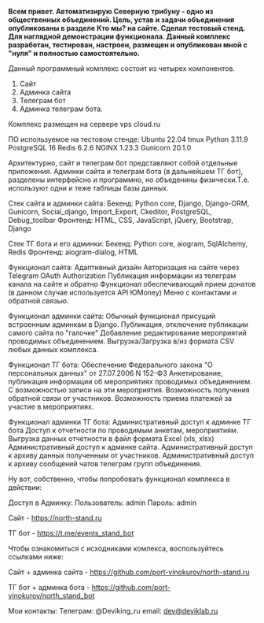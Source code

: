 <b>Всем привет. Автоматизирую Северную трибуну - одно из общественных объединений. Цель, устав и задачи объединения опубликованы в разделе Кто мы? на сайте. 
Сделал тестовый стенд. Для наглядной демонстрации функционала. Данный комплекс разработан, тестирован, настроен, размещен и опубликован мной с "нуля" и полностью самостоятельно.</b>

Данный программный комплекс состоит из четырех компонентов.
1) Сайт
2) Админка сайта
3) Телеграм бот
4) Админка телеграм бота.

Комплекс размещен на сервере vps cloud.ru

ПО используемое на тестовом стенде:
Ubuntu 22.04
tmux
Python 3.11.9
PostgreSQL 16
Redis 6.2.6
NGINX 1.23.3
Gunicorn 20.1.0

Архитектурно, сайт и телеграм бот представляют собой отдельные приложения.
Админки сайта и телеграм бота (в дальнейшем ТГ бот), разделены интерфейсно и программно, но объеденины физически.Т.е. используют одни и теже таблицы базы данных. 

Стек сайта и админки сайта:
Бекенд: Python core, Django, Django-ORM, Gunicorn, Social_django, Import_Export, Сkeditor, PostgreSQL, Debug_toolbar
Фронтенд: HTML, CSS, JavaScript, jQuery, Bootstrap, Django

Стек ТГ бота и его админки:
Бекенд: Python core, aiogram, SqlAlchemy, Redis 
Фронтенд: aiogram-dialog, HTML 

Функционал сайта:
Адаптивный дизайн
Авторизация на сайте через Telegram OAuth Authorization
Публикация информации из телеграм канала на сайте и обратно
Функционал обеспечивающий прием донатов (в данном случае используется API ЮMoney)
Меню с контактами и обратной связью.

Функционал админки сайта:
Обычный функционал присущий встроенным админкам в Django.
Публикация, отключение публикации самого сайта по "галочке"
Добавление редактирование мероприятий проводимых объединением.
Выгрузка/Загрузка в/из формата CSV любых данных комплекса. 

Функционал ТГ бота:
Обеспечение Федерального закона "О персональных данных" от 27.07.2006 N 152-ФЗ
Анкетирование, публикация информации об мероприятиях проводимых объединением. С возможностью записи на эти мероприятия.
Возможность получения обратной связи от участников.
Возможность приема платежей за участие в мероприятиях.

Функционал админки ТГ бота:
Административный доступ к админке ТГ бота
Доступ к отчетности по проводимым анкетам, мероприятиям.
Выгрузка данных отчетности в файл формата Excel (xls, xlsx)
Административный доступ к админке сайта.
Административный доступ к архиву данных полученным от участников.
Административный доступ к архиву сообщений чатов телеграм групп объединения. 

Ну вот, собственно, чтобы попробовать функционал комплекса в действии:

Доступ в Админку:
Пользователь: admin
Пароль: admin

Сайт - https://north-stand.ru

ТГ бот - https://t.me/events_stand_bot

Чтобы ознакомиться с исходниками комлекса, воспользуйтесь ссылками ниже:

Сайт + админка сайта - https://github.com/port-vinokurov/north-stand.ru

ТГ бот + админка бота - https://github.com/port-vinokurov/north_stand_bot

Мои контакты:
Телеграм: @Deviking_ru
email: dev@deviklab.ru
